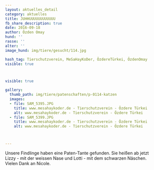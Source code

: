 ```yaml
---
layout: aktuelles_detail
category: aktuelles
title: JUHHUUUUUUUUUUUU
fb_share_description: true
date: 2016-09-18
author: Özden Omay
hund: ''
rasse: ''
alter: ''
image_hund: img/tiere/gesucht/114.jpg

hash_tag: Tierschutzverein, MeSaHayKoDer, ÖzdereTürkei, ÖzdenOmay
visible: true



visible: true

gallery:
  thumb_path: img/tiere/patenschaften/p-0114-katzen
  images:
  - file: SAM_5395.JPG
    title: www.mesahaykoder.de - Tierschutzverein - Özdere Türkei
    alt: www.mesahaykoder.de - Tierschutzverein - Özdere Türkei
  - file: SAM_5399.JPG
    title: www.mesahaykoder.de - Tierschutzverein - Özdere Türkei
    alt: www.mesahaykoder.de - Tierschutzverein - Özdere Türkei



---
```




Unsere Findlinge haben eine Paten-Tante gefunden. Sie heißen ab jetzt Lizzy - mit der weissen Nase und Lotti - mit dem schwarzen Näschen. 
Vielen Dank an Nicole.
